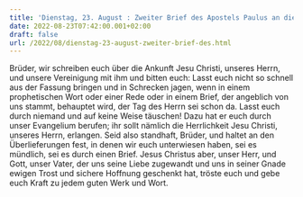```yaml
---
title: 'Dienstag, 23. August : Zweiter Brief des Apostels Paulus an die Thessalonicher 2,1-3a.14-17.'
date: 2022-08-23T07:42:00.001+02:00
draft: false
url: /2022/08/dienstag-23-august-zweiter-brief-des.html
---
```


Brüder, wir schreiben euch über die Ankunft Jesu Christi, unseres Herrn, und unsere Vereinigung mit ihm und bitten euch: Lasst euch nicht so schnell aus der Fassung bringen und in Schrecken jagen, wenn in einem prophetischen Wort oder einer Rede oder in einem Brief, der angeblich von uns stammt, behauptet wird, der Tag des Herrn sei schon da. Lasst euch durch niemand und auf keine Weise täuschen! Dazu hat er euch durch unser Evangelium berufen; ihr sollt nämlich die Herrlichkeit Jesu Christi, unseres Herrn, erlangen. Seid also standhaft, Brüder, und haltet an den Überlieferungen fest, in denen wir euch unterwiesen haben, sei es mündlich, sei es durch einen Brief. Jesus Christus aber, unser Herr, und Gott, unser Vater, der uns seine Liebe zugewandt und uns in seiner Gnade ewigen Trost und sichere Hoffnung geschenkt hat, tröste euch und gebe euch Kraft zu jedem guten Werk und Wort.
